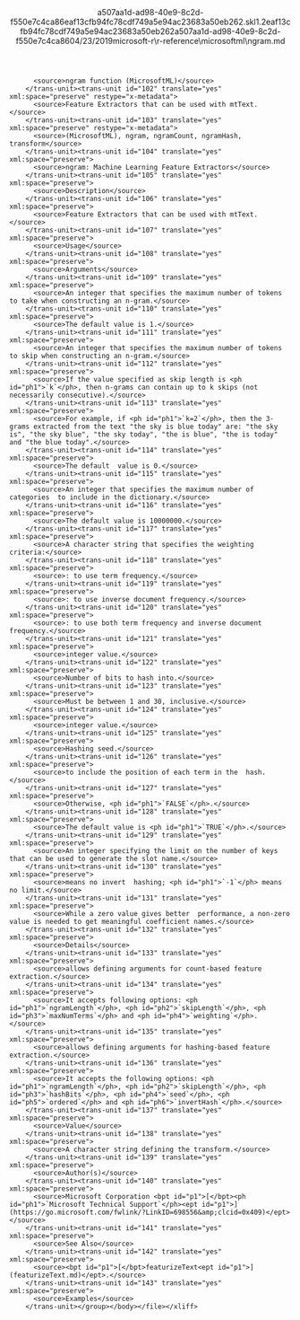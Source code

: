 <?xml version="1.0"?><xliff version="1.2" xmlns="urn:oasis:names:tc:xliff:document:1.2" xmlns:xsi="http://www.w3.org/2001/XMLSchema-instance" xsi:schemaLocation="urn:oasis:names:tc:xliff:document:1.2 xliff-core-1.2-transitional.xsd"><file datatype="xml" original="ngram.md" source-language="en-US" target-language="en-US"><header><tool tool-id="mdxliff" tool-name="mdxliff" tool-version="1.0-1931010" tool-company="Microsoft" /><xliffext:skl_file_name xmlns:xliffext="urn:microsoft:content:schema:xliffextensions">a507aa1d-ad98-40e9-8c2d-f550e7c4ca86eaf13cfb94fc78cdf749a5e94ac23683a50eb262.skl</xliffext:skl_file_name><xliffext:version xmlns:xliffext="urn:microsoft:content:schema:xliffextensions">1.2</xliffext:version><xliffext:ms.openlocfilehash xmlns:xliffext="urn:microsoft:content:schema:xliffextensions">eaf13cfb94fc78cdf749a5e94ac23683a50eb262</xliffext:ms.openlocfilehash><xliffext:ms.sourcegitcommit xmlns:xliffext="urn:microsoft:content:schema:xliffextensions">a507aa1d-ad98-40e9-8c2d-f550e7c4ca86</xliffext:ms.sourcegitcommit><xliffext:ms.lasthandoff xmlns:xliffext="urn:microsoft:content:schema:xliffextensions">04/23/2019</xliffext:ms.lasthandoff><xliffext:ms.openlocfilepath xmlns:xliffext="urn:microsoft:content:schema:xliffextensions">microsoft-r\r-reference\microsoftml\ngram.md</xliffext:ms.openlocfilepath></header><body><group id="content" extype="content"><trans-unit id="101" translate="yes" xml:space="preserve" restype="x-metadata">
          <source>ngram function (MicrosoftML)</source>
        </trans-unit><trans-unit id="102" translate="yes" xml:space="preserve" restype="x-metadata">
          <source>Feature Extractors that can be used with mtText.</source>
        </trans-unit><trans-unit id="103" translate="yes" xml:space="preserve" restype="x-metadata">
          <source>(MicrosoftML), ngram, ngramCount, ngramHash, transform</source>
        </trans-unit><trans-unit id="104" translate="yes" xml:space="preserve">
          <source>ngram: Machine Learning Feature Extractors</source>
        </trans-unit><trans-unit id="105" translate="yes" xml:space="preserve">
          <source>Description</source>
        </trans-unit><trans-unit id="106" translate="yes" xml:space="preserve">
          <source>Feature Extractors that can be used with mtText.</source>
        </trans-unit><trans-unit id="107" translate="yes" xml:space="preserve">
          <source>Usage</source>
        </trans-unit><trans-unit id="108" translate="yes" xml:space="preserve">
          <source>Arguments</source>
        </trans-unit><trans-unit id="109" translate="yes" xml:space="preserve">
          <source>An integer that specifies the maximum number of tokens to take when constructing an n-gram.</source>
        </trans-unit><trans-unit id="110" translate="yes" xml:space="preserve">
          <source>The default value is 1.</source>
        </trans-unit><trans-unit id="111" translate="yes" xml:space="preserve">
          <source>An integer that specifies the maximum number of tokens to skip when constructing an n-gram.</source>
        </trans-unit><trans-unit id="112" translate="yes" xml:space="preserve">
          <source>If the value specified as skip length is <ph id="ph1">`k`</ph>, then n-grams can contain up to k skips (not necessarily consecutive).</source>
        </trans-unit><trans-unit id="113" translate="yes" xml:space="preserve">
          <source>For example, if <ph id="ph1">`k=2`</ph>, then the 3-grams extracted from the text "the sky is blue today" are: "the sky is", "the sky blue", "the sky today", "the is blue", "the is today" and "the blue today".</source>
        </trans-unit><trans-unit id="114" translate="yes" xml:space="preserve">
          <source>The default  value is 0.</source>
        </trans-unit><trans-unit id="115" translate="yes" xml:space="preserve">
          <source>An integer that specifies the maximum number of categories  to include in the dictionary.</source>
        </trans-unit><trans-unit id="116" translate="yes" xml:space="preserve">
          <source>The default value is 10000000.</source>
        </trans-unit><trans-unit id="117" translate="yes" xml:space="preserve">
          <source>A character string that specifies the weighting criteria:</source>
        </trans-unit><trans-unit id="118" translate="yes" xml:space="preserve">
          <source>: to use term frequency.</source>
        </trans-unit><trans-unit id="119" translate="yes" xml:space="preserve">
          <source>: to use inverse document frequency.</source>
        </trans-unit><trans-unit id="120" translate="yes" xml:space="preserve">
          <source>: to use both term frequency and inverse document   frequency.</source>
        </trans-unit><trans-unit id="121" translate="yes" xml:space="preserve">
          <source>integer value.</source>
        </trans-unit><trans-unit id="122" translate="yes" xml:space="preserve">
          <source>Number of bits to hash into.</source>
        </trans-unit><trans-unit id="123" translate="yes" xml:space="preserve">
          <source>Must be between 1 and 30, inclusive.</source>
        </trans-unit><trans-unit id="124" translate="yes" xml:space="preserve">
          <source>integer value.</source>
        </trans-unit><trans-unit id="125" translate="yes" xml:space="preserve">
          <source>Hashing seed.</source>
        </trans-unit><trans-unit id="126" translate="yes" xml:space="preserve">
          <source>to include the position of each term in the  hash.</source>
        </trans-unit><trans-unit id="127" translate="yes" xml:space="preserve">
          <source>Otherwise, <ph id="ph1">`FALSE`</ph>.</source>
        </trans-unit><trans-unit id="128" translate="yes" xml:space="preserve">
          <source>The default value is <ph id="ph1">`TRUE`</ph>.</source>
        </trans-unit><trans-unit id="129" translate="yes" xml:space="preserve">
          <source>An integer specifying the limit on the number of keys  that can be used to generate the slot name.</source>
        </trans-unit><trans-unit id="130" translate="yes" xml:space="preserve">
          <source>means no invert  hashing; <ph id="ph1">`-1`</ph> means no limit.</source>
        </trans-unit><trans-unit id="131" translate="yes" xml:space="preserve">
          <source>While a zero value gives better  performance, a non-zero value is needed to get meaningful coefficient names.</source>
        </trans-unit><trans-unit id="132" translate="yes" xml:space="preserve">
          <source>Details</source>
        </trans-unit><trans-unit id="133" translate="yes" xml:space="preserve">
          <source>allows defining arguments for count-based feature extraction.</source>
        </trans-unit><trans-unit id="134" translate="yes" xml:space="preserve">
          <source>It accepts following options: <ph id="ph1">`ngramLength`</ph>, <ph id="ph2">`skipLength`</ph>, <ph id="ph3">`maxNumTerms`</ph> and <ph id="ph4">`weighting`</ph>.</source>
        </trans-unit><trans-unit id="135" translate="yes" xml:space="preserve">
          <source>allows defining arguments for hashing-based feature extraction.</source>
        </trans-unit><trans-unit id="136" translate="yes" xml:space="preserve">
          <source>It accepts the following options: <ph id="ph1">`ngramLength`</ph>, <ph id="ph2">`skipLength`</ph>, <ph id="ph3">`hashBits`</ph>, <ph id="ph4">`seed`</ph>, <ph id="ph5">`ordered`</ph> and <ph id="ph6">`invertHash`</ph>.</source>
        </trans-unit><trans-unit id="137" translate="yes" xml:space="preserve">
          <source>Value</source>
        </trans-unit><trans-unit id="138" translate="yes" xml:space="preserve">
          <source>A character string defining the transform.</source>
        </trans-unit><trans-unit id="139" translate="yes" xml:space="preserve">
          <source>Author(s)</source>
        </trans-unit><trans-unit id="140" translate="yes" xml:space="preserve">
          <source>Microsoft Corporation <bpt id="p1">[</bpt><ph id="ph1">`Microsoft Technical Support`</ph><ept id="p1">](https://go.microsoft.com/fwlink/?LinkID=698556&amp;clcid=0x409)</ept></source>
        </trans-unit><trans-unit id="141" translate="yes" xml:space="preserve">
          <source>See Also</source>
        </trans-unit><trans-unit id="142" translate="yes" xml:space="preserve">
          <source><bpt id="p1">[</bpt>featurizeText<ept id="p1">](featurizeText.md)</ept>.</source>
        </trans-unit><trans-unit id="143" translate="yes" xml:space="preserve">
          <source>Examples</source>
        </trans-unit></group></body></file></xliff>